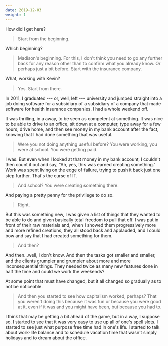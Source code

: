```yaml
---
date: 2019-12-03
weight: 1
---
```


How did I get here?

> Start from the beginning.

Which beginning?

> Madison's beginning. For this, I don't think you need to go any further back for any reason other than to confirm what you already know. Or perhaps just a bit before. Start with the insurance company.

What, working with Kevin?

> Yes. Start from there.

In 2011, I graduated --- or, well, left --- university and jumped straight into a job doing software for a subsidiary of a subsidiary of a company that made software for health insurance companies. I had a whole weekend off.

It was thrilling, in a away, to be seen as competent at something. It was nice to be able to drive to an office, sit down at a computer, type away for a few hours, drive home, and then see money in my bank account after the fact, knowing that I had done something that was useful.

> Were you not doing anything useful before? You were working, you were at school. You were getting paid.

I was. But even when I looked at that money in my bank account, I couldn't then count it out and say, "Ah, yes, this was earned creating something." Work was spent living on the edge of failure, trying to push it back just one step further. That's the curse of IT.

> And school? You were creating something there.

And paying a pretty penny for the privilege to do so.

> Right.

But this was something new, I was given a list of things that they wanted to be able to do and given basically total freedom to pull that off. I was put in front of their raw materials and, when I showed them progressively more and more refined creations, they all stood back and applauded, and I could bow and say that I had created something for them.

> And then?

And then...well, I don't know. And then the tasks got smaller and smaller, and the clients grumpier and grumpier about more and more inconsequential things. They needed twice as many new features done in half the time and could we work the weekends?

At some point that must have changed, but it all changed so gradually as to not be noticeable.

> And then you started to see how capitalism worked, perhaps? That you weren't doing this because it was fun or because you were good at it, even if it was and you might have been, but because you had to.

I think that may be getting a bit ahead of the game, but in a way, I suppose so. I started to see that it was very easy to use up all of one's spell slots. I started to see just what purpose free time had in one's life. I started to talk about work-life balance and to schedule vacation time that wasn't simply holidays and to dream about the office.
